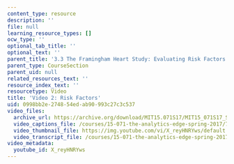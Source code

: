 ```yaml
---
content_type: resource
description: ''
file: null
learning_resource_types: []
ocw_type: ''
optional_tab_title: ''
optional_text: ''
parent_title: '3.3 The Framingham Heart Study: Evaluating Risk Factors to Save Lives '
parent_type: CourseSection
parent_uid: null
related_resources_text: ''
resource_index_text: ''
resourcetype: Video
title: 'Video 2: Risk Factors'
uid: 0998bb2e-2748-54ed-ab90-993c27c3c537
video_files:
  archive_url: https://archive.org/download/MIT15.071S17/MIT15_071S17_Session_3.3.03_300k.mp4
  video_captions_file: /courses/15-071-the-analytics-edge-spring-2017/7e613569d4df5178b5106eeeaef4a6cd_X_reyHNRYws.vtt
  video_thumbnail_file: https://img.youtube.com/vi/X_reyHNRYws/default.jpg
  video_transcript_file: /courses/15-071-the-analytics-edge-spring-2017/b8d40ee4f2561a6d8c011fa6da2e3509_X_reyHNRYws.pdf
video_metadata:
  youtube_id: X_reyHNRYws
---
```

